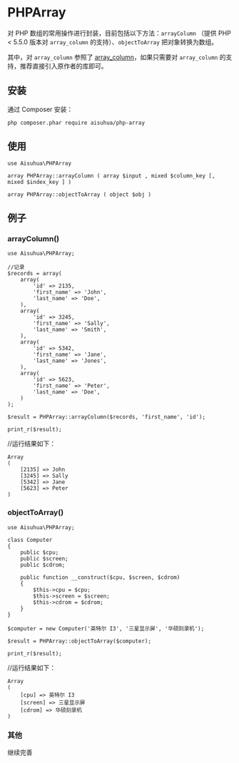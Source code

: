 
# PHPArray

对 PHP 数组的常用操作进行封装，目前包括以下方法：`arrayColumn` （提供 PHP < 5.5.0 版本对 `array_column` 的支持）、`objectToArray` 把对象转换为数组。

其中，对 `array_column` 参照了 [array_column](https://github.com/ramsey/array_column)，如果只需要对 `array_column` 的支持，推荐直接引入原作者的库即可。

## 安装

通过 Composer 安装：

    php composer.phar require aisuhua/php-array
    
## 使用

    use Aisuhua\PHPArray
    
    array PHPArray::arrayColumn ( array $input , mixed $column_key [, mixed $index_key ] )
    
    array PHPArray::objectToArray ( object $obj )


## 例子

### arrayColumn()

    use Aisuhua\PHPArray;
    
    //记录
    $records = array(
        array(
            'id' => 2135,
            'first_name' => 'John',
            'last_name' => 'Doe',
        ),
        array(
            'id' => 3245,
            'first_name' => 'Sally',
            'last_name' => 'Smith',
        ),
        array(
            'id' => 5342,
            'first_name' => 'Jane',
            'last_name' => 'Jones',
        ),
        array(
            'id' => 5623,
            'first_name' => 'Peter',
            'last_name' => 'Doe',
        )
    );
    
    $result = PHPArray::arrayColumn($records, 'first_name', 'id');
    
    print_r($result);
    
//运行结果如下：
    
    Array
    (
        [2135] => John
        [3245] => Sally
        [5342] => Jane
        [5623] => Peter
    )
    
###  objectToArray()

    use Aisuhua\PHPArray;

    class Computer
    {
        public $cpu;
        public $screen;
        public $cdrom;
    
        public function __construct($cpu, $screen, $cdrom)
        {
            $this->cpu = $cpu;
            $this->screen = $screen;
            $this->cdrom = $cdrom;
        }
    }
    
    $computer = new Computer('英特尔 I3', '三星显示屏', '华硕刻录机');
    
    $result = PHPArray::objectToArray($computer);
    
    print_r($result);
    
//运行结果如下：
    
    Array
    (
        [cpu] => 英特尔 I3
        [screen] => 三星显示屏
        [cdrom] => 华硕刻录机
    )

### 其他

继续完善
